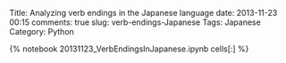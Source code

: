 Title: Analyzing verb endings in the Japanese language
date: 2013-11-23 00:15
comments: true
slug: verb-endings-Japanese
Tags: Japanese
Category: Python

{% notebook 20131123_VerbEndingsInJapanese.ipynb cells[:] %}
